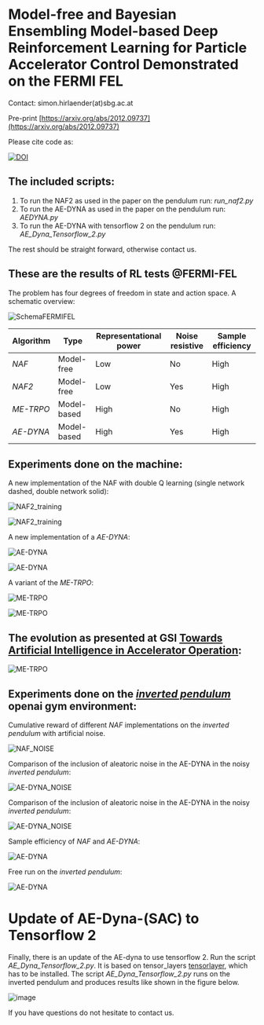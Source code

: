 # Model-free and Bayesian Ensembling Model-based Deep Reinforcement Learning for Particle Accelerator Control Demonstrated on the FERMI FEL

Contact: simon.hirlaender(at)sbg.ac.at

Pre-print
[https://arxiv.org/abs/2012.09737](https://arxiv.org/abs/2012.09737)

Please cite code as:

[![DOI](https://zenodo.org/badge/DOI/10.5281/zenodo.4348989.svg)](https://doi.org/10.5281/zenodo.4348989)

## The included scripts:
1. To run the NAF2 as used in the paper on the pendulum run: _run_naf2.py_
2. To run the AE-DYNA as used in the paper on the pendulum run: _AEDYNA.py_
3. To run the AE-DYNA with tensorflow 2 on the pendulum run: _AE_Dyna_Tensorflow_2.py_

The rest should be straight forward, otherwise contact us.

## These are the results of RL tests @FERMI-FEL
The problem has four degrees of freedom in state and action space.
A schematic overview:

![SchemaFERMIFEL](Figures/SL_Alignment_Scheme.png)

Algorithm | Type | Representational power|Noise resistive|Sample efficiency
------------ | -------------|---------|------------|---------
_NAF_ | Model-free|Low|No|High
_NAF2_ | Model-free|Low|Yes|High
_ME-TRPO_ | Model-based|High|No|High
_AE-DYNA_ | Model-based|High|Yes|High

## Experiments done on the machine:

A new implementation of the NAF with double Q learning (single network dashed, double network solid):

![NAF2_training](Figures/FERMI_all_experiments_NAF_episodes.png)

![NAF2_training](Figures/FERMI_all_experiments_NAF_convergence.png)

A new implementation of a _AE-DYNA_:

![AE-DYNA](Figures/AE-DYNA_observables.png)

![AE-DYNA](Figures/AE-DYNA_verification.png)

A variant of the _ME-TRPO_:

![ME-TRPO](Figures/ME-TRPO_observables.png)

![ME-TRPO](Figures/ME-TRPO_verification.png)

## The evolution as presented at GSI [Towards Artificial Intelligence in Accelerator Operation](https://indico.gsi.de/event/11539/):
![ME-TRPO](Figures/Learning_evolution.png)

## Experiments done on the [_inverted pendulum_](https://gym.openai.com/envs/Pendulum-v0/) openai gym environment:

Cumulative reward of different _NAF_ implementations on the _inverted pendulum_ with artificial noise.

![NAF_NOISE](Figures/Comparison_noise.png)

Comparison of the inclusion of aleatoric noise in the AE-DYNA in the noisy _inverted pendulum_:

![AE-DYNA_NOISE](Figures/Comparison_noise_ae_dyna.png)

Comparison of the inclusion of aleatoric noise in the AE-DYNA in the noisy _inverted pendulum_:

![AE-DYNA_NOISE](Figures/Comparison_models_sizes.png)

Sample efficiency of _NAF_ and _AE-DYNA_:

![AE-DYNA](Figures/Comparison_NAF_AE-DYNA.png)

Free run on the _inverted pendulum_:

![AE-DYNA](Figures/AE-DYNA_free_run_pendulum.png)


# Update of AE-Dyna-(SAC) to Tensorflow 2
Finally, there is an update of the AE-dyna to use tensorflow 2. Run the script _AE_Dyna_Tensorflow_2.py_.
It is based on tensor_layers [tensorlayer](https://github.com/tensorlayer/tensorlayer/tree/reinforcement-learning/), which has to be installed.
The script _AE_Dyna_Tensorflow_2.py_ runs on the inverted pendulum and produces results like shown in the figure below.

![image](https://user-images.githubusercontent.com/22523245/121345395-164c3c80-c925-11eb-97d3-b97c92aad4e9.png)

If you have questions do not hesitate to contact us.
